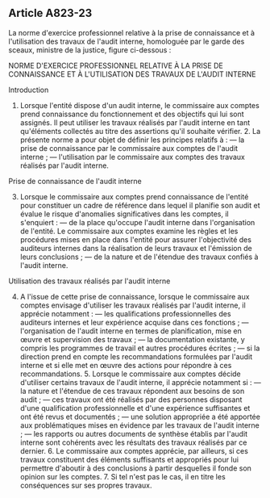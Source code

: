 Article A823-23
----
La norme d'exercice professionnel relative à la prise de connaissance et à
l'utilisation des travaux de l'audit interne, homologuée par le garde des
sceaux, ministre de la justice, figure ci-dessous :

NORME D'EXERCICE PROFESSIONNEL RELATIVE À LA PRISE DE CONNAISSANCE ET À
L'UTILISATION DES TRAVAUX DE L'AUDIT INTERNE


Introduction

1. Lorsque l'entité dispose d'un audit interne, le commissaire aux comptes prend
connaissance du fonctionnement et des objectifs qui lui sont assignés. Il peut
utiliser les travaux réalisés par l'audit interne en tant qu'éléments collectés
au titre des assertions qu'il souhaite vérifier. 2. La présente norme a pour
objet de définir les principes relatifs à : ― la prise de connaissance par le
commissaire aux comptes de l'audit interne ; ― l'utilisation par le commissaire
aux comptes des travaux réalisés par l'audit interne.

Prise de connaissance de l'audit interne

3. Lorsque le commissaire aux comptes prend connaissance de l'entité pour
constituer un cadre de référence dans lequel il planifie son audit et évalue le
risque d'anomalies significatives dans les comptes, il s'enquiert : ― de la
place qu'occupe l'audit interne dans l'organisation de l'entité. Le commissaire
aux comptes examine les règles et les procédures mises en place dans l'entité
pour assurer l'objectivité des auditeurs internes dans la réalisation de leurs
travaux et l'émission de leurs conclusions ; ― de la nature et de l'étendue des
travaux confiés à l'audit interne.

Utilisation des travaux réalisés par l'audit interne

4. A l'issue de cette prise de connaissance, lorsque le commissaire aux comptes
envisage d'utiliser les travaux réalisés par l'audit interne, il apprécie
notamment : ― les qualifications professionnelles des auditeurs internes et leur
expérience acquise dans ces fonctions ; ― l'organisation de l'audit interne en
termes de planification, mise en œuvre et supervision des travaux ; ― la
documentation existante, y compris les programmes de travail et autres
procédures écrites ; ― si la direction prend en compte les recommandations
formulées par l'audit interne et si elle met en œuvre des actions pour répondre
à ces recommandations. 5. Lorsque le commissaire aux comptes décide d'utiliser
certains travaux de l'audit interne, il apprécie notamment si : ― la nature et
l'étendue de ces travaux répondent aux besoins de son audit ; ― ces travaux ont
été réalisés par des personnes disposant d'une qualification professionnelle et
d'une expérience suffisantes et ont été revus et documentés ; ― une solution
appropriée a été apportée aux problématiques mises en évidence par les travaux
de l'audit interne ; ― les rapports ou autres documents de synthèse établis par
l'audit interne sont cohérents avec les résultats des travaux réalisés par ce
dernier. 6. Le commissaire aux comptes apprécie, par ailleurs, si ces travaux
constituent des éléments suffisants et appropriés pour lui permettre d'aboutir à
des conclusions à partir desquelles il fonde son opinion sur les comptes. 7. Si
tel n'est pas le cas, il en titre les conséquences sur ses propres travaux.
